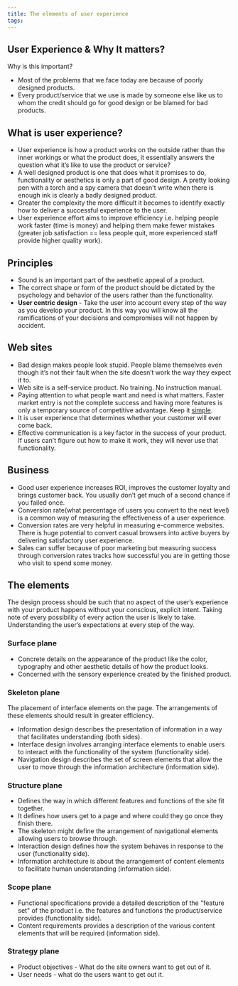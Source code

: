 ```yaml
---
title: The elements of user experience
tags:
---
```

## User Experience & Why It matters?

Why is this important?
- Most of the problems that we face today are because of poorly designed products.
- Every product/service that we use is made by someone else like us to whom the credit should go for good design or be blamed for bad products.

## What is user experience?
- User experience is how a product works on the outside rather than the inner workings or what the product does, it essentially answers the question what it’s like to use the product or service?
- A well designed product is one that does what it promises to do, functionality or aesthetics is only a part of good design. A pretty looking pen with a torch and a spy camera that doesn't write when there is enough ink is clearly a badly designed product.
- Greater the complexity the more difficult it becomes to identify exactly how to deliver a successful experience to the user.
- User experience effort aims to improve efficiency i.e. helping people work faster (time is money) and helping them make fewer mistakes (greater job satisfaction == less people quit, more experienced staff provide higher quality work).

## Principles
- Sound is an important part of the aesthetic appeal of a product.
- The correct shape or form of the product should be dictated by the psychology and behavior of the users rather than the functionality.
- **User centric design** - Take the user into account every step of the way as you develop your product. In this way you will know all the ramifications of your decisions and compromises will not happen by accident.

## Web sites
- Bad design makes people look stupid. People blame themselves even though it’s not their fault when the site doesn’t work the way they expect it to.
- Web site is a self-service product. No training. No instruction manual.
- Paying attention to what people want and need is what matters. Faster market entry is not the complete success and having more features is only a temporary source of competitive advantage. Keep it [simple](https://en.wikipedia.org/wiki/KISS_principle).
- It is user experience that determines whether your customer will ever come back.
- Effective communication is a key factor in the success of your product. If users can’t figure out how to make it work, they will never use that functionality.

## Business
- Good user experience increases ROI, improves the customer loyalty and brings customer back. You usually don’t get much of a second chance if you failed once.
- Conversion rate(what percentage of users you convert to the next level) is a common way of measuring the effectiveness of a user experience.
- Conversion rates are very helpful in measuring e-commerce websites. There is huge potential to convert casual browsers into active buyers by delivering satisfactory user experience.
- Sales can suffer because of poor marketing but measuring success through conversion rates tracks how successful you are in getting those who visit to spend some money.

## The elements
The design process should be such that no aspect of the user’s experience with your product happens without your conscious, explicit intent. Taking note of every possibility of every action the user is likely to take. Understanding the user’s expectations at every step of the way.

### Surface plane
- Concrete details on the appearance of the product like the color, typography and other aesthetic details of how the product looks.
- Concerned with the sensory experience created by the finished product.

### Skeleton plane
The placement of interface elements on the page. The arrangements of these elements should result in greater efficiency.
- Information design describes the presentation of information in a way that facilitates understanding (both sides).
- Interface design involves arranging interface elements to enable users to interact with the functionality of the system (functionality side).
- Navigation design describes the set of screen elements that allow the user to move through the information architecture (information side).

### Structure plane
- Defines the way in which different features and functions of the site fit together. 
- It defines how users get to a page and where could they go once they finish there. 
- The skeleton might define the arrangement of navigational elements allowing users to browse through.
- Interaction design defines how the system behaves in response to the user (functionality side).
- Information architecture is about the arrangement of content elements to facilitate human understanding (information side).

### Scope plane 
- Functional specifications provide a detailed description of the "feature set" of the product i.e. the features and functions the product/service provides (functionality side).
- Content requirements provides a description of the various content elements that will be required (information side).

### Strategy plane
- Product objectives - What do the site owners want to get out of it.
- User needs - what do the users want to get out it.

